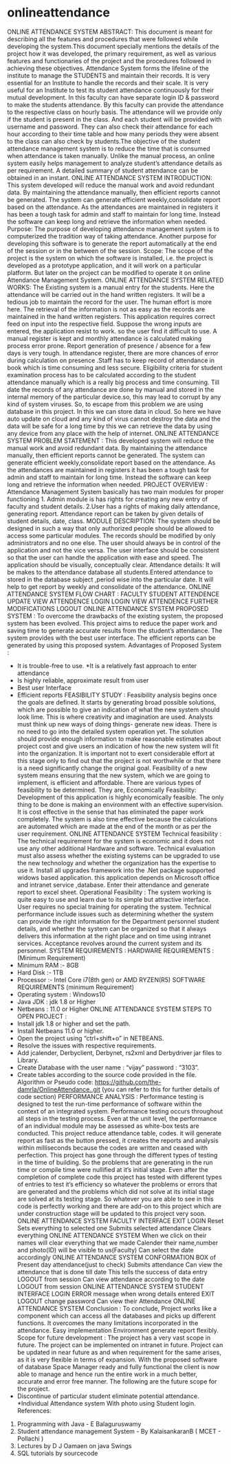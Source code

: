 # onlineattendance

ONLINE ATTENDANCE SYSTEM
ABSTRACT:
This document is meant for describing all the features and procedures that
were followed while developing the system.This document specially mentions the
details of the project how it was developed, the primary requirement, as well as
various features and functionaries of the project and the procedures followed in
achieving these objectives.
Attendance System forms the lifeline of the institute to manage the STUDENTS
and maintain their records. It is very essential for an Institute to handle the records
and their scale. It is very useful for an Institute to test its student attendance
continuously for their mutual development. In this faculty can have separate login ID
& password to make the students attendance. By this faculty can provide the
attendance to the respective class on hourly basis. The attendance will we provide
only if the student is present in the class. And each student will be provided with
username and password. They can also check their attendance for each hour according
to their time table and how many periods they were absent to the class can also check
by students.The objective of the student attendance management system is to reduce
the time that is consumed when attendance is taken manually. Unlike the manual
process, an online system easily helps management to analyze student’s attendance
details as per requirement. A detailed summary of student attendance can be obtained
in an instant.
ONLINE ATTENDANCE SYSTEM
INTRODUCTION:
This system developed will reduce the manual work and avoid redundant data.
By maintaining the attendance manually, then efficient reports cannot be generated.
The system can generate efficient weekly,consolidate report based on the attendance.
As the attendances are maintained in registers it has been a tough task for admin and
staff to maintain for long time. Instead the software can keep long and retrieve the
information when needed.
Purpose:
The purpose of developing attendance management system is to computerized
the tradition way of taking attendance. Another purpose for developing this software
is to generate the report automatically at the end of the session or in the between of
the session.
Scope:
The scope of the project is the system on which the software is installed, i.e.
the project is developed as a prototype application, and it will work on a particular
platform. But later on the project can be modified to operate it on online Attendance
Management System.
ONLINE ATTENDANCE SYSTEM
RELATED WORKS:
The Existing system is a manual entry for the students. Here the attendance
will be carried out in the hand written registers. It will be a tedious job to maintain the
record for the user. The human effort is more here. The retrieval of the information is
not as easy as the records are maintained in the hand written registers. This
application requires correct feed on input into the respective field. Suppose the wrong
inputs are entered, the application resist to work. so the user find it difficult to use.
A manual register is kept and monthly attendance is calculated making
process error prone. Report generation of presence / absence for a few days is very
tough. In attendance register, there are more chances of error during calculation on
presence .Staff has to keep record of attendance in book which is time consuming and
less secure. Eligibility criteria for student examination process has to be calculated
according to the student attendance manually which is a really big process and time
consuming.
Till date the records of any attendance are done by manual and stored in the
internal memory of the particular device.so, this may lead to corrupt by any kind of
system viruses. So, to escape from this problem we are using database in this project.
In this we can store data in cloud. So here we have auto update on cloud and any kind
of virus cannot destroy the data and the data will be safe for a long time by this we
can retrieve the data by using any device from any place with the help of internet.
ONLINE ATTENDANCE SYSTEM
PROBLEM STATEMENT :
This developed system will reduce the manual work and avoid redundant
data. By maintaining the attendance manually, then efficient reports cannot be
generated. The system can generate efficient weekly,consolidate report based on the
attendance. As the attendances are maintained in registers it has been a tough task for
admin and staff to maintain for long time. Instead the software can keep long and
retrieve the information when needed.
PROJECT OVERVIEW :
Attendance Management System basically has two main modules for proper
functioning 1. Admin module is has rights for creating any new entry of faculty and
student details. 2.User has a rights of making daily attendance, generating report.
Attendance report can be taken by given details of student details, date, class.
MODULE DESCRIPTION:
The system should be designed in such a way that only authorized people
should be allowed to access some particular modules. The records should be modified
by only administrators and no one else. The user should always be in control of the
application and not the vice versa. The user interface should be consistent so that the
user can handle the application with ease and speed. The application should be
visually, conceptually clear.
Attendance details:
It will be makes to the attendance database all students.Entered attendance to
stored in the database subject ,period wise into the particular date. It will help to get
report by weekly and consolidate of the attendance.
ONLINE ATTENDANCE SYSTEM
FLOW CHART :
FACULTY
STUDENT
ATTENDENCE
UPDATE
VIEW ATTENDENCE
LOGIN
LOGIN
VIEW ATTENDENCE
FURTHER MODIFICATIONS
LOGOUT
ONLINE ATTENDANCE SYSTEM
PROPOSED SYSTEM :
To overcome the drawbacks of the existing system, the proposed system has
been evolved. This project aims to reduce the paper work and saving time to generate
accurate results from the student’s attendance. The system provides with the best user
interface. The efficient reports can be generated by using this proposed system.
Advantages of Proposed System :
* It is trouble-free to use.
*It is a relatively fast approach to enter attendance
* Is highly reliable, approximate result from user
* Best user Interface
* Efficient reports
FEASIBILITY STUDY :
Feasibility analysis begins once the goals are defined. It starts by generating
broad possible solutions, which are possible to give an indication of what the new
system should look lime. This is where creativity and imagination are used. Analysts
must think up new ways of doing things- generate new ideas. There is no need to go
into the detailed system operation yet. The solution should provide enough
information to make reasonable estimates about project cost and give users an
indication of how the new system will fit into the organization. It is important not to
exert considerable effort at this stage only to find out that the project is not
worthwhile or that there is a need significantly change the original goal. Feasibility of
a new system means ensuring that the new system, which we are going to implement,
is efficient and affordable. There are various types of feasibility to be determined.
They are,
Economically Feasibility:
Development of this application is highly economically feasible. The only
thing to be done is making an environment with an effective supervision. It is cost
effective in the sense that has eliminated the paper work completely. The system is
also time effective because the calculations are automated which are made at the end
of the month or as per the user requirement.
ONLINE ATTENDANCE SYSTEM
Technical feasibility :
The technical requirement for the system is economic and it does not use any
other additional Hardware and software. Technical evaluation must also assess
whether the existing systems can be upgraded to use the new technology and whether
the organization has the expertise to use it. Install all upgrades framework into
the .Net package supported widows based application. this application depends on
Microsoft office and intranet service ,database. Enter their attendance and generate
report to excel sheet.
Operational Feasibility :
The system working is quite easy to use and learn due to its simple but
attractive interface. User requires no special training for operating the system.
Technical performance include issues such as determining whether the system can
provide the right information for the Department personnel student details, and
whether the system can be organized so that it always delivers this information at the
right place and on time using intranet services. Acceptance revolves around the
current system and its personnel.
SYSTEM REQUIREMENTS :
HARDWARE REQUIREMENTS :(Minimum Requirement)
* Minimum RAM :- 8GB
* Hard Disk :- 1TB
* Processor :- Intel Core i7(8th gen) or AMD RYZEN(R5)
SOFTWARE REQUIREMENTS (minimum Requirement)
* Operating system : Windows10
* Java JDK : jdk 1.8 or Higher
* Netbeans : 11.0 or Higher
ONLINE ATTENDANCE SYSTEM
STEPS TO OPEN PROJECT :
* Install jdk 1.8 or higher and set the path.
* Install Netbeans 11.0 or higher.
* Open the project using “ctrl+shift+o” in NETBEANS.
* Resolve the issues with respective requirements.
* Add jcalender, Derbyclient, Derbynet, rs2xml and Derbydriver jar files
to Library.
* Create Database with the user name : “vijay” password : “3103”.
* Create tables according to the source code provided in the file.
Algorithm or Pseudo code:
https://github.com/the-damrla/OnlineAttendance..git
(you can refer to this for further details of code section)
PERFORMANCE ANALYSIS :
Performance testing is designed to test the run-time performance of software
within the context of an integrated system. Performance testing occurs throughout all
steps in the testing process. Even at the unit level, the performance of an individual
module may be assessed as white-box tests are conducted. This project reduce
attendance table, codes. it will generate report as fast as the button pressed, it creates
the reports and analysis within milliseconds because the codes are written and ceased
with perfection.
This project has gone through the different types of testing in the time of
building. So the problems that are generating in the run time or compile time were
nullified at it’s initial stage. Even after the completion of complete code this project
has tested with different types of entries to test it’s efficiency so whatever the
problems or errors that are generated and the problems which did not solve at its
initial stage are solved at its testing stage. So whatever you are able to see in this code
is perfectly working and there are add-on to this project which are under construction
stage will be updated to this project very soon.
ONLINE ATTENDANCE SYSTEM
FACULTY INTERFACE
EXIT
LOGIN
Reset
Sets everything to selected one Submits selected attendance Clears everything
ONLINE ATTENDANCE SYSTEM
When we click on their names will clear everything that we made Calender
their name,number and photo(ID)
will be visible to us(Faculty)
Can select the date accordingly
ONLINE ATTENDANCE SYSTEM
CONFORMATION BOX of Present day attendance(just to check)
Submits attendance Can view the attendance that is done till date
This tells the success of data entry
LOGOUT from session
Can view attendance according to the date LOGOUT from session
ONLINE ATTENDANCE SYSTEM
STUDENT INTERFACE
LOGIN ERROR message when wrong details entered EXIT
LOGOUT change password Can view their Attendance
ONLINE ATTENDANCE SYSTEM
Conclusion :
To conclude, Project works like a component which can access all the
databases and picks up different functions. It overcomes the many limitations
incorporated in the attendance. Easy implementation Environment generate report
flexibly.
Scope for future development :
The project has a very vast scope in future. The project can be implemented on
intranet in future. Project can be updated in near future as and when requirement for
the same arises, as it is very flexible in terms of expansion. With the proposed
software of database Space Manager ready and fully functional the client is now able
to manage and hence run the entire work in a much better, accurate and error free
manner. The following are the future scope for the project.
* Discontinue of particular student eliminate potential attendance.
*Individual Attendance system With photo using Student login.
References:
1. Programming with Java - E Balaguruswamy
2. Student attendance management System - By KalaisankaranB ( MCET - Pollachi )
3. Lectures by D J Oamaen on java Swings
4. SQL tutorials by sourcecode
